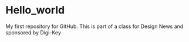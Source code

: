 # Hello_world
My first repository for GitHub. This is part of a class for Design News and sponsored by Digi-Key
